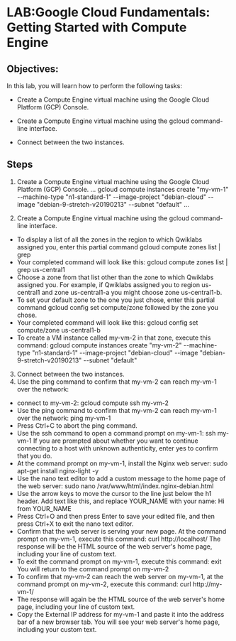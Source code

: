 # LAB:Google Cloud Fundamentals: Getting Started with Compute Engine

## Objectives:
In this lab, you will learn how to perform the following tasks:

- Create a Compute Engine virtual machine using the Google Cloud Platform (GCP) Console.

- Create a Compute Engine virtual machine using the gcloud command-line interface.

- Connect between the two instances.

## Steps
1. Create a Compute Engine virtual machine using the Google Cloud Platform (GCP) Console.
...
 gcloud compute instances create "my-vm-1" --machine-type "n1-standard-1" --image-project "debian-cloud" --image "debian-9-stretch-v20190213" --subnet "default"
...
 
2. Create a Compute Engine virtual machine using the gcloud command-line interface.
 - To display a list of all the zones in the region to which Qwiklabs assigned you, enter this partial command
                    gcloud compute zones list | grep
 - Your completed command will look like this:
              gcloud compute zones list | grep us-central1
 - Choose a zone from that list other than the zone to which Qwiklabs assigned you. For example, if Qwiklabs assigned you to region us-central1 and zone us-central1-a you might choose zone us-central1-b.
 - To set your default zone to the one you just chose, enter this partial command gcloud config set compute/zone followed by the zone you chose.
 - Your completed command will look like this:
 gcloud config set compute/zone us-central1-b
 - To create a VM instance called my-vm-2 in that zone, execute this command:
  gcloud compute instances create "my-vm-2" --machine-type "n1-standard-1" --image-project "debian-cloud" --image "debian-9-stretch-v20190213" --subnet "default"

3. Connect between the two instances.
  1. Use the ping command to confirm that my-vm-2 can reach my-vm-1 over the network:
  - connect to my-vm-2:
   gcloud compute ssh my-vm-2
  - Use the ping command to confirm that my-vm-2 can reach my-vm-1 over the network:
  ping my-vm-1
  - Press Ctrl+C to abort the ping command.
  - Use the ssh command to open a command prompt on my-vm-1:
  ssh my-vm-1
  If you are prompted about whether you want to continue connecting to a host with unknown authenticity, enter yes to confirm that you do.
  - At the command prompt on my-vm-1, install the Nginx web server:
  sudo apt-get install nginx-light -y
  - Use the nano text editor to add a custom message to the home page of the web server:
  sudo nano /var/www/html/index.nginx-debian.html
  - Use the arrow keys to move the cursor to the line just below the h1 header. Add text like this, and replace YOUR_NAME with your name:
  Hi from YOUR_NAME
  - Press Ctrl+O and then press Enter to save your edited file, and then press Ctrl+X to exit the nano text editor.
  - Confirm that the web server is serving your new page. At the command prompt on my-vm-1, execute this command:
  curl http://localhost/
  The response will be the HTML source of the web server's home page, including your line of custom text.
  - To exit the command prompt on my-vm-1, execute this command:
  exit
  You will return to the command prompt on my-vm-2
  - To confirm that my-vm-2 can reach the web server on my-vm-1, at the command prompt on my-vm-2, execute this command:
  curl http://my-vm-1/
  - The response will again be the HTML source of the web server's home page, including your line of custom text.
  - Copy the External IP address for my-vm-1 and paste it into the address bar of a new browser tab. You will see your web server's home page, including your custom text.

